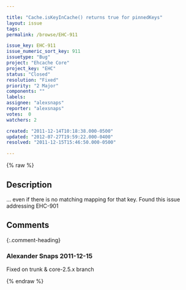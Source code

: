 ```yaml
---

title: "Cache.isKeyInCache() returns true for pinnedKeys"
layout: issue
tags: 
permalink: /browse/EHC-911

issue_key: EHC-911
issue_numeric_sort_key: 911
issuetype: "Bug"
project: "Ehcache Core"
project_key: "EHC"
status: "Closed"
resolution: "Fixed"
priority: "2 Major"
components: ""
labels: 
assignee: "alexsnaps"
reporter: "alexsnaps"
votes:  0
watchers: 2

created: "2011-12-14T10:18:38.000-0500"
updated: "2012-07-27T19:59:22.000-0400"
resolved: "2011-12-15T15:46:50.000-0500"

---
```




{% raw %}



## Description

<div markdown="1" class="description">

... even if there is no matching mapping for that key.
Found this issue addressing EHC-901

</div>

## Comments


{:.comment-heading}
### **Alexander Snaps** <span class="date">2011-12-15</span>

<div markdown="1" class="comment">

Fixed on trunk & core-2.5.x branch

</div>



{% endraw %}
